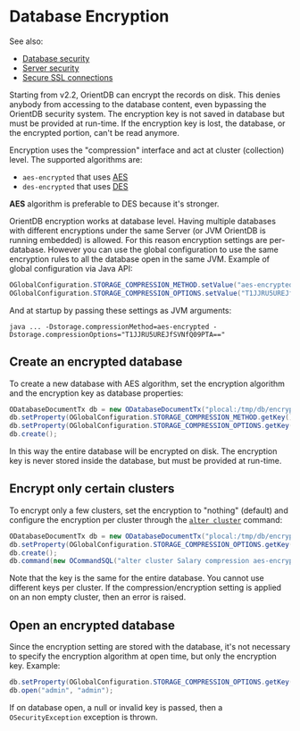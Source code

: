 # Database Encryption

See also:
- [Database security](Database-Security.md)
- [Server security](Server-Security.md)
- [Secure SSL connections](Using-SSL-with-OrientDB.md)

Starting from v2.2, OrientDB can encrypt the records on disk. This denies anybody from accessing to the database content, even bypassing the OrientDB security system. The encryption key is not saved in database but must be provided at run-time. If the encryption key is lost, the database, or the encrypted portion, can't be read anymore.

Encryption uses the "compression" interface and act at cluster (collection) level. The supported algorithms are:
- `aes-encrypted` that uses [AES](https://en.wikipedia.org/wiki/Advanced_Encryption_Standard)
- `des-encrypted` that uses [DES](https://en.wikipedia.org/wiki/Data_Encryption_Standard)

**AES** algorithm is preferable to DES because it's stronger.

OrientDB encryption works at database level. Having multiple databases with different encryptions under the same Server (or JVM OrientDB is running embedded) is allowed. For this reason encryption settings are per-database. However you can use the global configuration to use the same encryption rules to all the database open in the same JVM. Example of global configuration via Java API:

```java
OGlobalConfiguration.STORAGE_COMPRESSION_METHOD.setValue("aes-encrypted");
OGlobalConfiguration.STORAGE_COMPRESSION_OPTIONS.setValue("T1JJRU5UREJfSVNfQ09PTA==");
```
And at startup by passing these settings as JVM arguments:

```
java ... -Dstorage.compressionMethod=aes-encrypted -Dstorage.compressionOptions="T1JJRU5UREJfSVNfQ09PTA=="
```

## Create an encrypted database 

To create a new database with AES algorithm, set the encryption algorithm and the encryption key as database properties:

```java
ODatabaseDocumentTx db = new ODatabaseDocumentTx("plocal:/tmp/db/encrypted");
db.setProperty(OGlobalConfiguration.STORAGE_COMPRESSION_METHOD.getKey(), "aes-encrypted");
db.setProperty(OGlobalConfiguration.STORAGE_COMPRESSION_OPTIONS.getKey(), "T1JJRU5UREJfSVNfQ09PTA==");
db.create();
```

In this way the entire database will be encrypted on disk. The encryption key is never stored inside the database, but must be provided at run-time.

## Encrypt only certain clusters

To encrypt only a few clusters, set the encryption to "nothing" (default) and configure the encryption per cluster through the [`alter cluster`](SQL-Alter-Cluster.md) command:

```java
ODatabaseDocumentTx db = new ODatabaseDocumentTx("plocal:/tmp/db/encrypted");
db.setProperty(OGlobalConfiguration.STORAGE_COMPRESSION_OPTIONS.getKey(), "T1JJRU5UREJfSVNfQ09PTA==");
db.create();
db.command(new OCommandSQL("alter cluster Salary compression aes-encrypted")).execute();
```

Note that the key is the same for the entire database. You cannot use different keys per cluster. If the compression/encryption setting is applied on an non empty cluster, then an error is raised.

## Open an encrypted database

Since the encryption setting are stored with the database, it's not necessary to specify the encryption algorithm at open time, but only the encryption key. Example:

```java
db.setProperty(OGlobalConfiguration.STORAGE_COMPRESSION_OPTIONS.getKey(), "T1JJRU5UREJfSVNfQ09PTA==");
db.open("admin", "admin");
```

If on database open, a null or invalid key is passed, then a `OSecurityException` exception is thrown.
